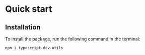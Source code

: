 # Quick start

## Installation

To install the package, run the following command in the terminal:
```bash
npm i typescript-dev-utils
```
